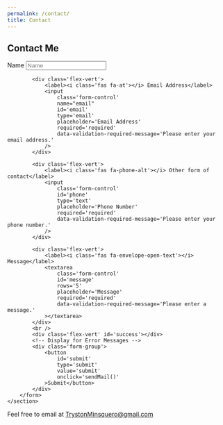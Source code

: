 ```yaml
---
permalink: /contact/
title: Contact
---
```


<script type='text/javascript'
    src='https://cdn.jsdelivr.net/npm/emailjs-com@3/dist/email.min.js'>
</script>

<div class='container'>
    <section>
        <h2>Contact Me</h2>
        <form
            class='flex-vert'
            name='sentMessage'
            onsubmit='return false'
            id='contactForm'
            novalidate='novalidate'
        >
            <div class='flex-vert'>
                <label><i class='fas fa-user-circle'></i> Name</label>
                <input
                    id='name'
                    type='text'
                    placeholder='Name'
                    required='required'
                    data-validation-required-message='Please enter your name.'
                />
            </div>

            <div class='flex-vert'>
                <label><i class='fas fa-at'></i> Email Address</label>
                <input
                    class='form-control'
                    name="email"
                    id='email'
                    type='email'
                    placeholder='Email Address'
                    required='required'
                    data-validation-required-message='Please enter your email address.'
                />
            </div>

            <div class='flex-vert'>
                <label><i class='fas fa-phone-alt'></i> Other form of contact</label>
                <input
                    class='form-control'
                    id='phone'
                    type='text'
                    placeholder='Phone Number'
                    required='required'
                    data-validation-required-message='Please enter your phone number.'
                />
            </div>

            <div class='flex-vert'>
                <label><i class='fas fa-envelope-open-text'></i> Message</label>
                <textarea
                    class='form-control'
                    id='message'
                    rows='5'
                    placeholder='Message'
                    required='required'
                    data-validation-required-message='Please enter a message.'
                ></textarea>
            </div>
            <br />
            <div class='flex-vert' id='success'></div>
            <!-- Display for Error Messages -->
            <div class='form-group'>
                <button
                    id='submit'
                    type='submit'
                    value='submit'
                    onclick='sendMail()'
                >Submit</button>
            </div>
        </form>
    </section>
</div>
<div class="container">
    <section>
        <label class="flex-vert">Feel free to email at <a href="/email">TrystonMinsquero@gmail.com</a></label>
    </section>
</div>